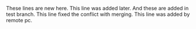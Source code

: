 

These lines are new here.
This line was added later.
And these are added in test branch.
This line fixed the conflict with merging.
This line was added by remote pc.
